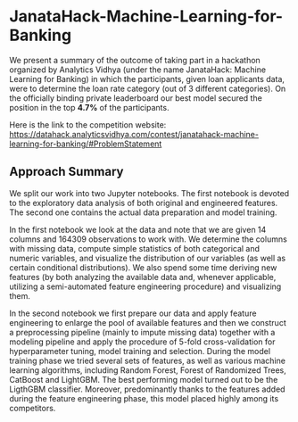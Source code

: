 # JanataHack-Machine-Learning-for-Banking

We present a summary of the outcome of taking part in a hackathon organized by Analytics Vidhya (under the name JanataHack: Machine Learning for Banking) in which the participants, given loan applicants data, were to determine the loan rate category (out of 3 different categories). On the officially binding private leaderboard our best model secured the position in the top **4.7%** of the participants.

Here is the link to the competition website: https://datahack.analyticsvidhya.com/contest/janatahack-machine-learning-for-banking/#ProblemStatement

## Approach Summary

We split our work into two Jupyter notebooks. The first notebook is devoted to the exploratory data analysis of both original and engineered features. The second one contains the actual data preparation and model training. 

In the first notebook we look at the data and note that we are given 14 columns and 164309 observations to work with. We determine the columns with missing data, compute simple statistics of both categorical and numeric variables, and visualize the distribution of our variables (as well as certain conditional distributions). We also spend some time deriving new features (by both analyzing the available data and, whenever applicable, utilizing a semi-automated feature engineering procedure) and visualizing them.

In the second notebook we first prepare our data and apply feature engineering to enlarge the pool of available features and then we construct a preprocessing pipeline (mainly to impute missing data) together with a modeling pipeline and apply the procedure of 5-fold cross-validation for hyperparameter tuning, model training and selection. During the model training phase we tried several sets of features, as well as various machine learning algorithms, including Random Forest, Forest of Randomized Trees, CatBoost and LightGBM. The best performing model turned out to be the LigthGBM classifier. Moreover, predominantly thanks to the features added during the feature engineering phase, this model placed highly among its competitors.



